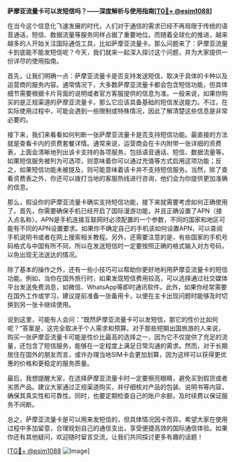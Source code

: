 **萨摩亚流量卡可以发短信吗？——深度解析与使用指南[[TG💪+ @esim1088](https://t.me/s/esim1088)]**

在当今这个信息化飞速发展的时代，人们对于通信的需求已经不再局限于传统的语音通话，短信、数据流量等服务同样占据了重要地位。而随着全球化的推进，越来越多的人开始关注国际通信工具，比如萨摩亚流量卡。那么问题来了：萨摩亚流量卡到底能不能发短信呢？今天，我们就来一起深入探讨这个问题，并为大家提供一份详尽的使用指南。

首先，让我们明确一点：萨摩亚流量卡是否支持发送短信，取决于具体的卡种以及运营商的服务内容。通常情况下，大多数萨摩亚流量卡都会包含短信功能，但具体细节需要根据卡片背面的说明或者官方客服提供的信息为准。一般来说，如果你购买的是正规渠道的萨摩亚流量卡，那么它应该具备基础的短信发送能力。不过，在实际使用过程中，可能会遇到一些限制或特殊情况，因此了解清楚这些信息是非常必要的。

接下来，我们来看看如何判断一张萨摩亚流量卡是否支持短信功能。最直接的方法就是查看卡内的资费套餐详情。通常来说，运营商会在卡内附带一张详细的资费表，上面会清晰地列出该卡支持的各项服务，包括语音通话、短信、数据流量等。如果短信服务被列为可选项，则意味着你可以通过充值等方式启用这项功能；反之，如果短信功能未被提及，则可能意味着该卡并不支持短信服务。当然，除了查看资费表之外，你还可以拨打当地的客服热线进行咨询，他们会为你提供更加准确的信息。

那么，假设你的萨摩亚流量卡确实支持短信功能，接下来就需要考虑如何正确使用了。首先，你需要确保手机已经开启了国际漫游功能，并且正确设置了APN（接入点名称）。APN是手机连接互联网时必须配置的一个参数，不同的国家和地区可能有不同的APN设置要求。如果你不确定自己的手机该如何设置APN，可以查阅手机说明书或者在网上搜索相关教程。另外，还需要注意的是，有些国家的手机号码格式与中国有所不同，所以在发送短信时一定要按照正确的格式输入对方号码，以免出现无法送达的情况。

除了基本的操作之外，还有一些小技巧可以帮助你更好地利用萨摩亚流量卡的短信功能。例如，当你在国外旅行时，如果发现短信费用较高，可以选择通过社交媒体平台发送免费消息，如微信、WhatsApp等即时通讯软件。此外，如果你经常需要在国外工作或学习，建议提前准备一张备用卡，以便在主卡出现问题时能够及时切换到另一张卡继续使用。

说到这里，可能有人会问：“既然萨摩亚流量卡可以发短信，那它的性价比如何呢？”答案是，这完全取决于个人需求和预算。对于那些短期出国旅游的人来说，购买一张萨摩亚流量卡可能是性价比最高的选择之一，因为它不仅提供了充足的流量，还包含了短信服务，能够在一定程度上满足日常沟通的需求。然而，对于长期居住在国外的朋友而言，或许办理当地SIM卡会更加划算，因为这样可以获得更优惠的价格和更稳定的服务质量。

最后，我想提醒大家，在选择萨摩亚流量卡时一定要擦亮眼睛，避免买到假货或者劣质产品。建议大家通过正规渠道购买，并仔细核对产品的包装、说明书等内容，确保其真实性和可靠性。同时，也要定期检查自己的账户余额，及时续费以保证服务不间断。

总之，萨摩亚流量卡是可以用来发短信的，但具体情况因卡而异。希望大家在使用过程中多加留意，合理规划自己的通信支出，享受便捷高效的国际通信体验。如果你还有其他疑问，欢迎随时留言交流，让我们共同探讨更多有趣的话题！

[[TG💪+ @esim1088](https://t.me/s/esim1088) ![Image](https://i.postimg.cc/4NQfJmqS/Snipaste-2025-05-13-00-14-12.png)]